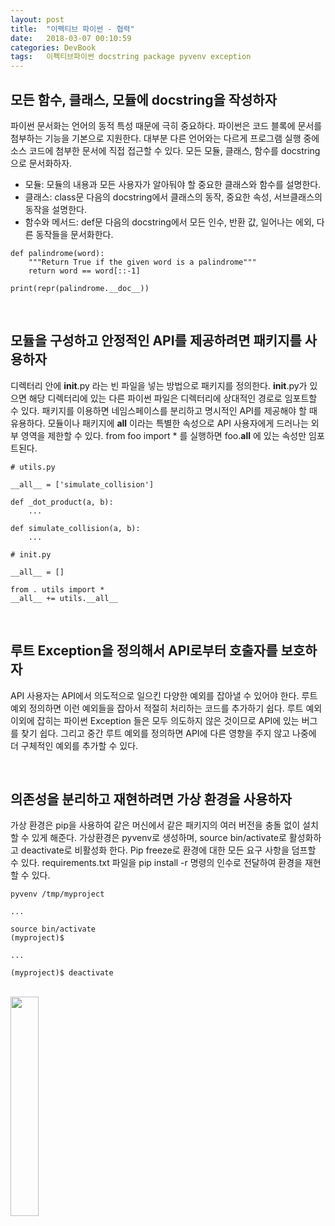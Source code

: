 ```yaml
---
layout: post
title:  "이펙티브 파이썬 - 협력"
date:   2018-03-07 00:10:59
categories: DevBook
tags:	이펙티브파이썬 docstring package pyvenv exception
---
```


## 모든 함수, 클래스, 모듈에 docstring을 작성하자
파이썬 문서화는 언어의 동적 특성 때문에 극히 중요하다. 파이썬은 코드 블록에 문서를 첨부하는 기능을 기본으로 지원한다. 대부분 다른 언어와는 다르게 프로그램 실행 중에 소스 코드에 첨부한 문서에 직접 접근할 수 있다. 모든 모듈, 클래스, 함수를 docstring 으로 문서화하자. 
- 모듈: 모듈의 내용과 모든 사용자가 알아둬야 할 중요한 클래스와 함수를 설명한다.
- 클래스: class문 다음의 docstring에서 클래스의 동작, 중요한 속성, 서브클래스의 동작을 설명한다. 
- 함수와 메서드: def문 다음의 docstring에서 모든 인수, 반환 값, 일어나는 에외, 다른 동작들을 문서화한다.

```
def palindrome(word):
    """Return True if the given word is a palindrome"""
    return word == word[::-1]

print(repr(palindrome.__doc__))
```
<br/>


## 모듈을 구성하고 안정적인 API를 제공하려면 패키지를 사용하자
디렉터리 안에 __init__.py 라는 빈 파일을 넣는 방법으로 패키지를 정의한다. __init__.py가 있으면 해당 디렉터리에 있는 다른 파이썬 파일은 디렉터리에 상대적인 경로로 임포트할 수 있다. 패키지를 이용하면 네임스페이스를 분리하고 명시적인 API를 제공해야 할 때 유용하다. 모듈이나 패키지에 __all__ 이라는 특별한 속성으로 API 사용자에게 드러나는 외부 영역을 제한할 수 있다. from foo import * 를 실행하면 foo.__all__ 에 있는 속성만 임포트된다. 
```
# utils.py

__all__ = ['simulate_collision']

def _dot_product(a, b):
    ...

def simulate_collision(a, b):
    ...

# init.py

__all__ = []

from . utils import *
__all__ += utils.__all__
```
<br/>

## 루트 Exception을 정의해서 API로부터 호출자를 보호하자
API 사용자는 API에서 의도적으로 일으킨 다양한 예외를 잡아낼 수 있어야 한다. 루트 예외 정의하면 이런 예외들을 잡아서 적절히 처리하는 코드를 추가하기 쉽다. 루트 예외 이외에 잡히는 파이썬 Exception 들은 모두 의도하지 않은 것이므로 API에 있는 버그를 찾기 쉽다. 그리고 중간 루트 예외를 정의하면 API에 다른 영향을 주지 않고 나중에 더 구체적인 예외를 추가할 수 있다. 

<br/>

## 의존성을 분리하고 재현하려면 가상 환경을 사용하자
가상 환경은 pip을 사용하여 같은 머신에서 같은 패키지의 여러 버전을 충돌 없이 설치 할 수 있게 해준다. 가상환경은 pyvenv로 생성하며, source bin/activate로 활성화하고 deactivate로 비활성화 한다. Pip freeze로 환경에 대한 모든 요구 사항을 덤프할 수 있다. requirements.txt 파일을 pip install -r 명령의 인수로 전달하여 환경을 재현할 수 있다. 
```
pyvenv /tmp/myproject

...

source bin/activate
(myproject)$

...

(myproject)$ deactivate

```
<br/>


<a href="http://www.aladin.co.kr/shop/wproduct.aspx?ItemId=80277523">
  <img class="book" style="width: 30%; height: 30%" src="http://image.aladin.co.kr/product/8027/75/cover/k212434638_1.jpg"/>
</a>